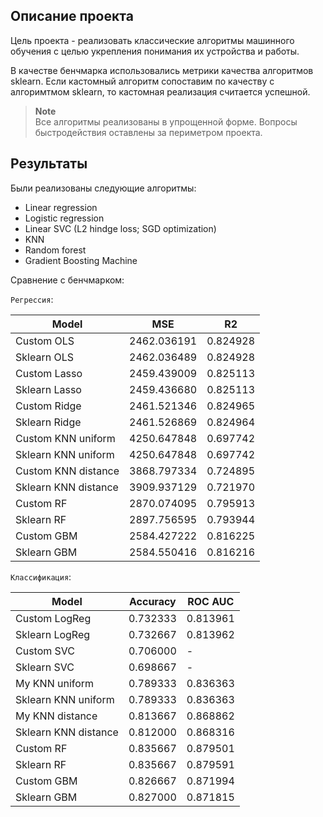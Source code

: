 ## Описание проекта

Цель проекта - реализовать классические алгоритмы машинного обучения с целью укрепления понимания их устройства и работы.

В качестве бенчмарка использовались метрики качества алгоритмов sklearn. Если кастомный алгоритм сопоставим по качеству с алгоримтмом sklearn, то кастомная реализация считается успешной.

> **Note** \
> Все алгоритмы реализованы в упрощенной форме. Вопросы быстродействия оставлены за периметром проекта.

## Результаты

Были реализованы следующие алгоритмы:

- Linear regression
- Logistic regression
- Linear SVC (L2 hindge loss; SGD optimization)
- KNN
- Random forest
- Gradient Boosting Machine

Сравнение с бенчмарком:

`Регрессия`:

| Model                     | MSE           | R2       |
|---------------------------|---------------|----------|
| Custom OLS                 | 2462.036191   | 0.824928 |
| Sklearn OLS                | 2462.036489   | 0.824928 |
| Custom Lasso               | 2459.439009   | 0.825113 |
| Sklearn Lasso              | 2459.436680   | 0.825113 |
| Custom Ridge               | 2461.521346   | 0.824965 |
| Sklearn Ridge              | 2461.526869   | 0.824964 |
| Custom KNN uniform         | 4250.647848   | 0.697742 |
| Sklearn KNN uniform        | 4250.647848   | 0.697742 |
| Custom KNN distance        | 3868.797334   | 0.724895 |
| Sklearn KNN distance       | 3909.937129   | 0.721970 |
| Custom RF                  | 2870.074095   | 0.795913 |
| Sklearn RF                 | 2897.756595   | 0.793944 |
| Custom GBM                 | 2584.427222   | 0.816225 |
| Sklearn GBM                | 2584.550416   | 0.816216 |

`Классификация`:

| Model                     | Accuracy   | ROC AUC   |
|---------------------------|------------|-----------|
| Custom LogReg             | 0.732333   | 0.813961  |
| Sklearn LogReg            | 0.732667   | 0.813962  |
| Custom SVC                | 0.706000   | -         |
| Sklearn SVC               | 0.698667   | -         |
| My KNN uniform            | 0.789333   | 0.836363  |
| Sklearn KNN uniform       | 0.789333   | 0.836363  |
| My KNN distance           | 0.813667   | 0.868862  |
| Sklearn KNN distance      | 0.812000   | 0.868316  |
| Custom RF                 | 0.835667   | 0.879501  |
| Sklearn RF                | 0.835667   | 0.879591  |
| Custom GBM                | 0.826667   | 0.871994  |
| Sklearn GBM               | 0.827000   | 0.871815  |